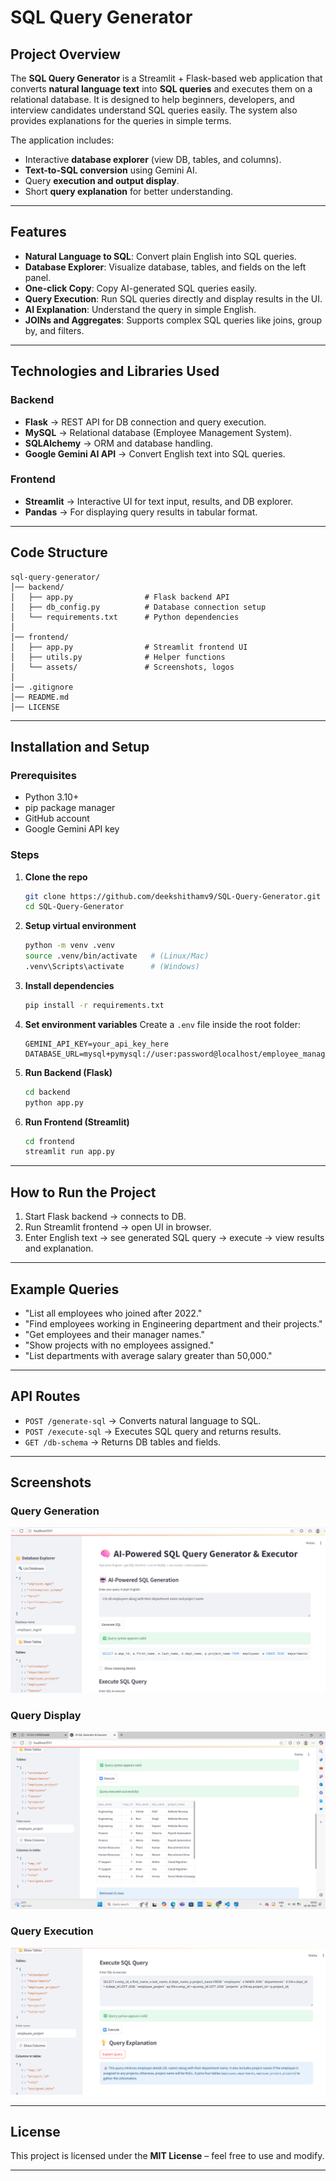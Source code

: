 # SQL Query Generator

## Project Overview

The **SQL Query Generator** is a Streamlit + Flask-based web application that converts **natural language text** into **SQL queries** and executes them on a relational database. It is designed to help beginners, developers, and interview candidates understand SQL queries easily. The system also provides explanations for the queries in simple terms.

The application includes:

* Interactive **database explorer** (view DB, tables, and columns).
* **Text-to-SQL conversion** using Gemini AI.
* Query **execution and output display**.
* Short **query explanation** for better understanding.

---

## Features

* **Natural Language to SQL**: Convert plain English into SQL queries.
* **Database Explorer**: Visualize database, tables, and fields on the left panel.
* **One-click Copy**: Copy AI-generated SQL queries easily.
* **Query Execution**: Run SQL queries directly and display results in the UI.
* **AI Explanation**: Understand the query in simple English.
* **JOINs and Aggregates**: Supports complex SQL queries like joins, group by, and filters.

---

## Technologies and Libraries Used

### Backend

* **Flask** → REST API for DB connection and query execution.
* **MySQL** → Relational database (Employee Management System).
* **SQLAlchemy** → ORM and database handling.
* **Google Gemini AI API** → Convert English text into SQL queries.

### Frontend

* **Streamlit** → Interactive UI for text input, results, and DB explorer.
* **Pandas** → For displaying query results in tabular format.

---

## Code Structure

```
sql-query-generator/
│── backend/
│   ├── app.py                # Flask backend API
│   ├── db_config.py          # Database connection setup
│   └── requirements.txt      # Python dependencies
│
│── frontend/
│   ├── app.py                # Streamlit frontend UI
│   ├── utils.py              # Helper functions
│   └── assets/               # Screenshots, logos
│
│── .gitignore
│── README.md
│── LICENSE
```

---

## Installation and Setup

### Prerequisites

* Python 3.10+
* pip package manager
* GitHub account
* Google Gemini API key

### Steps

1. **Clone the repo**

   ```bash
   git clone https://github.com/deekshithamv9/SQL-Query-Generator.git
   cd SQL-Query-Generator
   ```

2. **Setup virtual environment**

   ```bash
   python -m venv .venv
   source .venv/bin/activate   # (Linux/Mac)
   .venv\Scripts\activate      # (Windows)
   ```

3. **Install dependencies**

   ```bash
   pip install -r requirements.txt
   ```

4. **Set environment variables**
   Create a `.env` file inside the root folder:

   ```
   GEMINI_API_KEY=your_api_key_here
   DATABASE_URL=mysql+pymysql://user:password@localhost/employee_management
   ```

5. **Run Backend (Flask)**

   ```bash
   cd backend
   python app.py
   ```

6. **Run Frontend (Streamlit)**

   ```bash
   cd frontend
   streamlit run app.py
   ```

---

## How to Run the Project

1. Start Flask backend → connects to DB.
2. Run Streamlit frontend → open UI in browser.
3. Enter English text → see generated SQL query → execute → view results and explanation.

---

## Example Queries

* "List all employees who joined after 2022."
* "Find employees working in Engineering department and their projects."
* "Get employees and their manager names."
* "Show projects with no employees assigned."
* "List departments with average salary greater than 50,000."

---

## API Routes

* `POST /generate-sql` → Converts natural language to SQL.
* `POST /execute-sql` → Executes SQL query and returns results.
* `GET /db-schema` → Returns DB tables and fields.

---

## Screenshots

### Query Generation  
![Query Generation](frontend/assets/query_generate.png)  

### Query Display  
![Query Display](frontend/assets/query_display.png)  

### Query Execution  
![Query Execution](frontend/assets/query_execute.png)  

---

## License

This project is licensed under the **MIT License** – feel free to use and modify.

---


